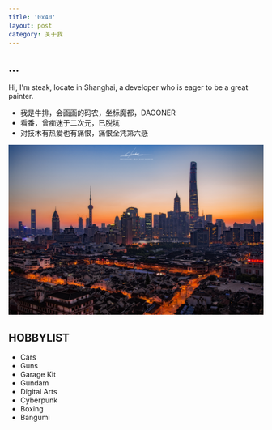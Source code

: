 ```yaml
---
title: '0x40'
layout: post
category: 关于我
---
```


## ...

Hi, I'm steak, locate in Shanghai, a developer who is eager to be a great painter.

- 我是牛排，会画画的码农，坐标魔都，DAOONER
- 看番，曾痴迷于二次元，已脱坑
- 对技术有热爱也有痛恨，痛恨全凭第六感

![mainbg](assets/img/mainjpg.jpg)

## HOBBYLIST

- Cars
- Guns
- Garage Kit
- Gundam
- Digital Arts
- Cyberpunk
- Boxing
- Bangumi
